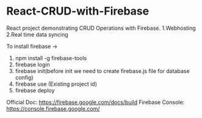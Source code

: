 # React-CRUD-with-Firebase
React project demonstrating CRUD Operations with Firebase.
1.Webhosting
2.Real time data syncing

To install firebase ->  
1. npm install -g firebase-tools
2. firebase login
3. firebase init(before init we need to create firebase.js file for database config)
4. firebase use <projectid>(Existing project id)
5. firebase deploy

Official Doc: https://firebase.google.com/docs/build
Firebase Console: https://console.firebase.google.com/



